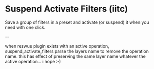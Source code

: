 # Suspend Activate Filters (iitc)


Save a group of filters in a preset and activate (or suspend) it when you need with one click.

--

when reswue plugin exists with an active operation, suspend_activate_filters parse the layers name to remove the operation name. this has effect of preserving the same layer name whatever the active operation... i hope :-)
